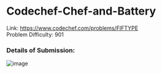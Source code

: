 # Codechef-Chef-and-Battery
Link: https://www.codechef.com/problems/FIFTYPE  
Problem Difficulty: 901
### Details of Submission:
![image](https://github.com/mgalang229/Codechef-Chef-and-Battery/assets/51401355/084fc052-fb87-4fcc-a4bc-544c2bc2e126)
